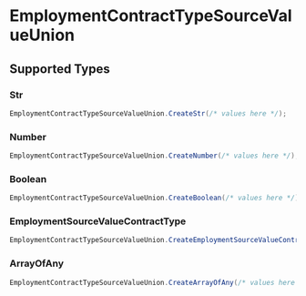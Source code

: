 # EmploymentContractTypeSourceValueUnion


## Supported Types

### Str

```csharp
EmploymentContractTypeSourceValueUnion.CreateStr(/* values here */);
```

### Number

```csharp
EmploymentContractTypeSourceValueUnion.CreateNumber(/* values here */);
```

### Boolean

```csharp
EmploymentContractTypeSourceValueUnion.CreateBoolean(/* values here */);
```

### EmploymentSourceValueContractType

```csharp
EmploymentContractTypeSourceValueUnion.CreateEmploymentSourceValueContractType(/* values here */);
```

### ArrayOfAny

```csharp
EmploymentContractTypeSourceValueUnion.CreateArrayOfAny(/* values here */);
```
